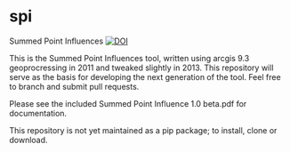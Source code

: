 # spi
Summed Point Influences
[![DOI](https://zenodo.org/badge/DOI/10.5281/zenodo.887367.svg)](https://doi.org/10.5281/zenodo.887367)

This is the Summed Point Influences tool, written using arcgis 9.3 geoprocressing in 2011 and tweaked slightly in 2013. This repository will serve as the basis for developing the next generation of the tool. Feel free to branch and submit pull requests.

Please see the included Summed Point Influence 1.0 beta.pdf for documentation.

This repository is not yet maintained as a pip package; to install, clone or download.
